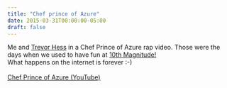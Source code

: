 ```yaml
---
title: "Chef prince of Azure"
date: 2015-03-31T00:00:00-05:00
draft: false
---
```


Me and <a href="https://twitter.com/trevorghess" target=_blank>Trevor Hess</a> in a Chef Prince of Azure rap video. Those were the days when we used to have fun at <a href="https://www.10thmagnitude.com" target=_blank>10th Magnitude!</a><br>
What happens on the internet is forever :-)
<br><br>
<a href="https://www.youtube.com/watch?v=EXbwQnWT6Ds" target=_blank>Chef Prince of Azure (YouTube)</a>

<!-- {{< youtube EXbwQnWT6Ds >}} -->
